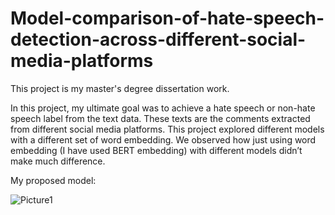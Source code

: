 # Model-comparison-of-hate-speech-detection-across-different-social-media-platforms

This project is my master's degree dissertation work.

In this project, my ultimate goal was to achieve a hate speech or non-hate speech label from the text data. These texts are the comments extracted from different social media platforms. This project explored different models with a different set of word embedding. We observed how just using word embedding (I have used BERT embedding) with different models didn’t make much difference.


My proposed model: 

![Picture1](https://user-images.githubusercontent.com/30840805/201531326-8ad1d756-dee1-4181-909b-7ac5ec8b093e.jpg)


